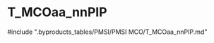 # T_MCOaa_nnPIP

<!-- ATTENTION : Ne pas supprimer ou modifier la ligne ci-dessous -->
#include ".byproducts_tables/PMSI/PMSI MCO/T_MCOaa_nnPIP.md"
<!-- ATTENTION : Ne pas supprimer ou modifier la ligne ci-dessus -->
